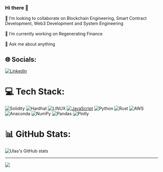 ### Hi there 👋





🔭 I’m looking to collaborate on Blockchain Engineering, Smart Contract Development, Web3 Development and System Engineering <br><br>🌱 I’m currently working on Regenerating Finance<br><br>💬 Ask me about anything




## 🌐 Socials:
[![LinkedIn](https://img.shields.io/badge/LinkedIn-%230077B5.svg?logo=linkedin&logoColor=white)](https://www.linkedin.com/in/ulas-yildiz-7561a688/) 


# 💻 Tech Stack:
![Solidity](https://img.shields.io/badge/Solidity-3670A0?style=for-the-badge&logo=solidity&logoColor=white) ![Hardhat](https://img.shields.io/badge/Hardhat-8B81D8?style=for-the-badge&logo=hardhat&logoColor=white) ![LINUX](https://img.shields.io/badge/Linux-FCC624?style=for-the-badge&logo=linux&logoColor=black) [![JavaScript](https://img.shields.io/badge/JavaScript-F7DF1E?style=for-the-badge&logo=javascript&logoColor=black)](https://developer.mozilla.org/en-US/docs/Web/JavaScript) ![Python](https://img.shields.io/badge/Python-3670A0?style=for-the-badge&logo=python&logoColor=ffdd54) ![Rust](https://img.shields.io/badge/Rust-000000?style=for-the-badge&logo=rust&logoColor=white) ![AWS](https://img.shields.io/badge/AWS-%23FF9900.svg?style=for-the-badge&logo=amazonaws&logoColor=white) ![Anaconda](https://img.shields.io/badge/Anaconda-%2344A833.svg?style=for-the-badge&logo=anaconda&logoColor=white)   ![NumPy](https://img.shields.io/badge/numpy-%23013243.svg?style=for-the-badge&logo=numpy&logoColor=white) ![Pandas](https://img.shields.io/badge/pandas-%23150458.svg?style=for-the-badge&logo=pandas&logoColor=white) ![Plotly](https://img.shields.io/badge/Plotly-%233F4F75.svg?style=for-the-badge&logo=plotly&logoColor=white) 

# 📊 GitHub Stats:
![Ulas's GitHub stats](https://github-readme-stats.vercel.app/api?username=ulas96&show_icons=true&theme=radical)<br/>




---
[![](https://visitcount.itsvg.in/api?id=armantunga&icon=0&color=6)](https://visitcount.itsvg.in)
